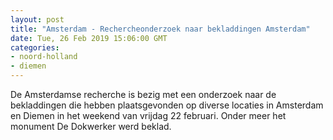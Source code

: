 ```yaml
---
layout: post
title: "Amsterdam - Rechercheonderzoek naar bekladdingen Amsterdam"
date: Tue, 26 Feb 2019 15:06:00 GMT
categories: 
- noord-holland 
- diemen 
---
```


De Amsterdamse recherche is bezig met een onderzoek naar de bekladdingen die hebben plaatsgevonden op diverse locaties in Amsterdam en Diemen in het weekend van vrijdag 22 februari. Onder meer het monument De Dokwerker werd beklad.
